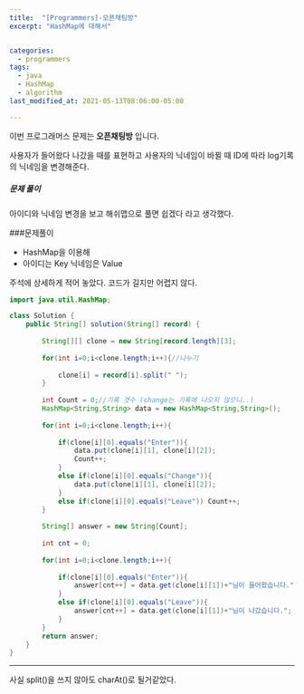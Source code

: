 ```yaml
---
title:  "[Programmers]-오픈채팅방"
excerpt: "HashMap에 대해서"


categories:
  - programmers
tags:
  - java
  - HashMap
  - algorithm
last_modified_at: 2021-05-13T08:06:00-05:00

---
```



이번 프로그래머스 문제는 **오픈채팅방** 입니다.

사용자가 들어왔다 나갔을 때를 표현하고
사용자의 닉네임이 바뀔 때 ID에 따라 log기록의 닉네임을 변경해준다.

##### 문제 풀이

아이디와 닉네임 변경을 보고
해쉬맵으로 풀면 쉽겠다 라고 생각했다.

###문제풀이
- HashMap을 이용해
- 아이디는 Key 닉네임은 Value

주석에 상세하게 적어 놓았다.
코드가 길지만 어렵지 않다.

```java
import java.util.HashMap;

class Solution {
    public String[] solution(String[] record) {
        
        String[][] clone = new String[record.length][3];
        
        for(int i=0;i<clone.length;i++){//나누기
            
            clone[i] = record[i].split(" ");
        }
        
        int Count = 0;//기록 갯수 (change는 기록에 나오지 않으니..)
        HashMap<String,String> data = new HashMap<String,String>();
        
        for(int i=0;i<clone.length;i++){
            
            if(clone[i][0].equals("Enter")){
                data.put(clone[i][1], clone[i][2]);
                Count++;
            }
            else if(clone[i][0].equals("Change")){
                data.put(clone[i][1], clone[i][2]);
            }
            else if(clone[i][0].equals("Leave")) Count++;
        }
        
        String[] answer = new String[Count];
        
        int cnt = 0;
        
        for(int i=0;i<clone.length;i++){
            
            if(clone[i][0].equals("Enter")){
                answer[cnt++] = data.get(clone[i][1])+"님이 들어왔습니다.";
            }
            else if(clone[i][0].equals("Leave")){
                answer[cnt++] = data.get(clone[i][1])+"님이 나갔습니다.";
            }
        }
        return answer;
    }
}

```

---

사실 split()을 쓰지 않아도 charAt()로 될거같았다.

